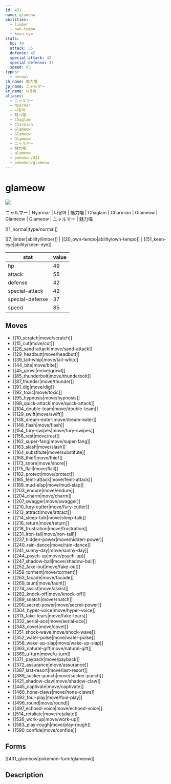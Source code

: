 ```yaml
---
id: 431
name: glameow
abilities:
  - limber
  - own-tempo
  - keen-eye
stats:
  hp: 49
  attack: 55
  defense: 42
  special-attack: 42
  special-defense: 37
  speed: 85
types:
  - normal
zh_name: 魅力喵
jp_name: ニャルマー
kr_name: 나옹마
aliases:
  - ニャルマー
  - Nyarmar
  - 나옹마
  - 魅力喵
  - Chaglam
  - Charmian
  - Glameow
  - Glameow
  - Glameow
  - ニャルマー
  - 魅力喵
  - glameow
  - pokemon/431
  - pokemon/glameow
---
```

# glameow

![](https://raw.githubusercontent.com/PokeAPI/sprites/master/sprites/pokemon/431.png)

ニャルマー | Nyarmar | 나옹마 | 魅力喵 | Chaglam | Charmian | Glameow | Glameow | Glameow | ニャルマー | 魅力喵

[[1_normal|type/normal]]

[[7_limber|ability/limber]] | [[20_own-tempo|ability/own-tempo]] | [[51_keen-eye|ability/keen-eye]]

|stat|value|
|---|---|
|hp|49|
|attack|55|
|defense|42|
|special-attack|42|
|special-defense|37|
|speed|85|


## Moves

- [[10_scratch|move/scratch]]
- [[15_cut|move/cut]]
- [[28_sand-attack|move/sand-attack]]
- [[29_headbutt|move/headbutt]]
- [[39_tail-whip|move/tail-whip]]
- [[44_bite|move/bite]]
- [[45_growl|move/growl]]
- [[85_thunderbolt|move/thunderbolt]]
- [[87_thunder|move/thunder]]
- [[91_dig|move/dig]]
- [[92_toxic|move/toxic]]
- [[95_hypnosis|move/hypnosis]]
- [[98_quick-attack|move/quick-attack]]
- [[104_double-team|move/double-team]]
- [[129_swift|move/swift]]
- [[138_dream-eater|move/dream-eater]]
- [[148_flash|move/flash]]
- [[154_fury-swipes|move/fury-swipes]]
- [[156_rest|move/rest]]
- [[162_super-fang|move/super-fang]]
- [[163_slash|move/slash]]
- [[164_substitute|move/substitute]]
- [[168_thief|move/thief]]
- [[173_snore|move/snore]]
- [[175_flail|move/flail]]
- [[182_protect|move/protect]]
- [[185_feint-attack|move/feint-attack]]
- [[189_mud-slap|move/mud-slap]]
- [[203_endure|move/endure]]
- [[204_charm|move/charm]]
- [[207_swagger|move/swagger]]
- [[210_fury-cutter|move/fury-cutter]]
- [[213_attract|move/attract]]
- [[214_sleep-talk|move/sleep-talk]]
- [[216_return|move/return]]
- [[218_frustration|move/frustration]]
- [[231_iron-tail|move/iron-tail]]
- [[237_hidden-power|move/hidden-power]]
- [[240_rain-dance|move/rain-dance]]
- [[241_sunny-day|move/sunny-day]]
- [[244_psych-up|move/psych-up]]
- [[247_shadow-ball|move/shadow-ball]]
- [[252_fake-out|move/fake-out]]
- [[259_torment|move/torment]]
- [[263_facade|move/facade]]
- [[269_taunt|move/taunt]]
- [[274_assist|move/assist]]
- [[282_knock-off|move/knock-off]]
- [[289_snatch|move/snatch]]
- [[290_secret-power|move/secret-power]]
- [[304_hyper-voice|move/hyper-voice]]
- [[313_fake-tears|move/fake-tears]]
- [[332_aerial-ace|move/aerial-ace]]
- [[343_covet|move/covet]]
- [[351_shock-wave|move/shock-wave]]
- [[352_water-pulse|move/water-pulse]]
- [[358_wake-up-slap|move/wake-up-slap]]
- [[363_natural-gift|move/natural-gift]]
- [[369_u-turn|move/u-turn]]
- [[371_payback|move/payback]]
- [[372_assurance|move/assurance]]
- [[387_last-resort|move/last-resort]]
- [[389_sucker-punch|move/sucker-punch]]
- [[421_shadow-claw|move/shadow-claw]]
- [[445_captivate|move/captivate]]
- [[468_hone-claws|move/hone-claws]]
- [[492_foul-play|move/foul-play]]
- [[496_round|move/round]]
- [[497_echoed-voice|move/echoed-voice]]
- [[514_retaliate|move/retaliate]]
- [[526_work-up|move/work-up]]
- [[583_play-rough|move/play-rough]]
- [[590_confide|move/confide]]

## Forms



[[431_glameow|pokemon-form/glameow]]

## Description



